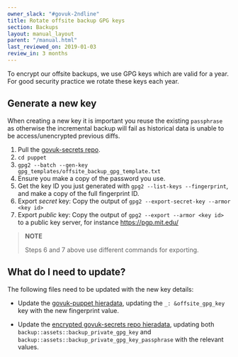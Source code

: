 ```yaml
---
owner_slack: "#govuk-2ndline"
title: Rotate offsite backup GPG keys
section: Backups
layout: manual_layout
parent: "/manual.html"
last_reviewed_on: 2019-01-03
review_in: 3 months
---
```


To encrypt our offsite backups, we use GPG keys which are valid for a year. For
good security practice we rotate these keys each year.

## Generate a new key

When creating a new key it is important you reuse the existing `passphrase` as otherwise the incremental backup will fail as
historical data is unable to be access/unencrypted previous diffs.

1. Pull the [govuk-secrets repo](https://github.com/alphagov/govuk-secrets).
2. `cd puppet`
3. `gpg2 --batch --gen-key gpg_templates/offsite_backup_gpg_template.txt`
4. Ensure you make a copy of the password you use.
5. Get the key ID you just generated with `gpg2 --list-keys --fingerprint`, and make a copy of the full fingerprint ID.
6. Export _secret_ key: Copy the output of `gpg2 --export-secret-key --armor <key id>`
7. Export _public_ key: Copy the output of `gpg2 --export --armor <key id>` to a public key server, for instance https://pgp.mit.edu/

> **NOTE**
>
> Steps 6 and 7 above use different commands for exporting.

## What do I need to update?

The following files need to be updated with the new key details:

- Update the [govuk-puppet hieradata](https://github.com/alphagov/govuk-puppet/blob/master/hieradata/production.yaml),
updating the `_: &offsite_gpg_key` key with the new fingerprint value.

- Update the [encrypted govuk-secrets repo hieradata](https://github.com/alphagov/govuk-secrets/blob/master/puppet/hieradata/production_credentials.yaml),
updating both `backup::assets::backup_private_gpg_key` and `backup::assets::backup_private_gpg_key_passphrase` with
the relevant values.
